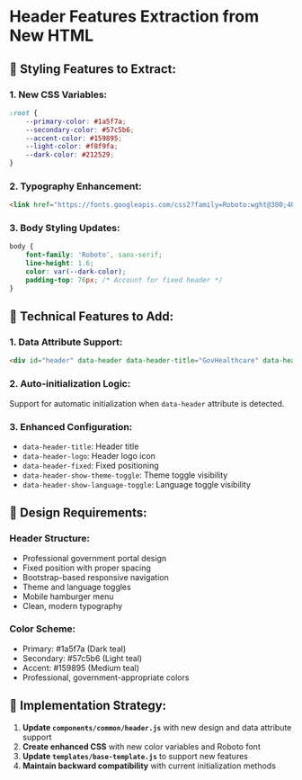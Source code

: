 # Header Features Extraction from New HTML

## 🎨 **Styling Features to Extract:**

### **1. New CSS Variables:**
```css
:root {
    --primary-color: #1a5f7a;
    --secondary-color: #57c5b6;
    --accent-color: #159895;
    --light-color: #f8f9fa;
    --dark-color: #212529;
}
```

### **2. Typography Enhancement:**
```html
<link href="https://fonts.googleapis.com/css2?family=Roboto:wght@300;400;500;700&display=swap" rel="stylesheet">
```

### **3. Body Styling Updates:**
```css
body {
    font-family: 'Roboto', sans-serif;
    line-height: 1.6;
    color: var(--dark-color);
    padding-top: 76px; /* Account for fixed header */
}
```

## 🔧 **Technical Features to Add:**

### **1. Data Attribute Support:**
```html
<div id="header" data-header data-header-title="GovHealthcare" data-header-logo="hospital" data-header-fixed="true"></div>
```

### **2. Auto-initialization Logic:**
Support for automatic initialization when `data-header` attribute is detected.

### **3. Enhanced Configuration:**
- `data-header-title`: Header title
- `data-header-logo`: Header logo icon
- `data-header-fixed`: Fixed positioning
- `data-header-show-theme-toggle`: Theme toggle visibility
- `data-header-show-language-toggle`: Language toggle visibility

## 📱 **Design Requirements:**

### **Header Structure:**
- Professional government portal design
- Fixed position with proper spacing
- Bootstrap-based responsive navigation
- Theme and language toggles
- Mobile hamburger menu
- Clean, modern typography

### **Color Scheme:**
- Primary: #1a5f7a (Dark teal)
- Secondary: #57c5b6 (Light teal) 
- Accent: #159895 (Medium teal)
- Professional, government-appropriate colors

## 🚀 **Implementation Strategy:**

1. **Update `components/common/header.js`** with new design and data attribute support
2. **Create enhanced CSS** with new color variables and Roboto font
3. **Update `templates/base-template.js`** to support new features
4. **Maintain backward compatibility** with current initialization methods